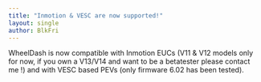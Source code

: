 ```yaml
---
title: "Inmotion & VESC are now supported!"
layout: single
author: BlkFri
---
```


WheelDash is now compatible with Inmotion EUCs (V11 & V12 models only for now, if you own a V13/V14 and want to be a betatester please contact me !) and with VESC based PEVs (only firmware 6.02 has been tested).
